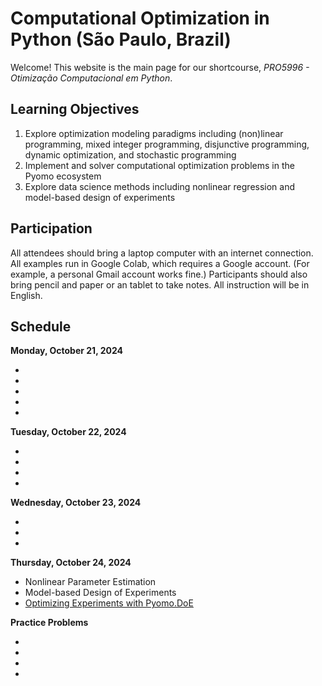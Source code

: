 # Computational Optimization in Python (São Paulo, Brazil)

Welcome! This website is the main page for our shortcourse, *PRO5996 - Otimização Computacional em Python*.

## Learning Objectives
1. Explore optimization modeling paradigms including (non)linear programming, mixed integer programming, disjunctive programming, dynamic optimization, and stochastic programming
2. Implement and solver computational optimization problems in the Pyomo ecosystem
3. Explore data science methods including nonlinear regression and model-based design of experiments

## Participation

All attendees should bring a laptop computer with an internet connection. All examples run in Google Colab, which requires a Google account. (For example, a personal Gmail account works fine.) Participants should also bring pencil and paper or an tablet to take notes. All instruction will be in English.

## Schedule

**Monday, October 21, 2024**
* [](../notebooks/1/Optimization-Modeling.ipynb)
* [](../notebooks/1/Pyomo-Introduction.ipynb)
* [](../notebooks/1/LP.ipynb)
* [](../notebooks/1/NLP.ipynb)
* [](../notebooks/1/Pyomo-Nuts-and-Bolts.ipynb)

**Tuesday, October 22, 2024**
* [](../notebooks/2/IP.ipynb)
* [](../notebooks/2/Logical_Modeling_GDP.ipynb)
* [](../notebooks/2/Modeling_Disjunctions_Strip_Packing.ipynb)
* [](../notebooks/4/SP.ipynb)

**Wednesday, October 23, 2024**
* [](../notebooks/4/blocks.ipynb)
* [](../notebooks/3/PyomoDAE_car.ipynb)
* [](../notebooks/3/PyomoDAE_TCLab.ipynb)

**Thursday, October 24, 2024**
* Nonlinear Parameter Estimation
* Model-based Design of Experiments
* [Optimizing Experiments with Pyomo.DoE](https://dowlinglab.github.io/pyomo-doe/Readme.html)

**Practice Problems**
* [](../notebooks/assignments/Pyomo1.ipynb)
* [](../notebooks/assignments/Pyomo2.ipynb)
* [](../notebooks/assignments/Pyomo3.ipynb)
* [](../notebooks/assignments/Pyomo-Mini-Project.ipynb)

